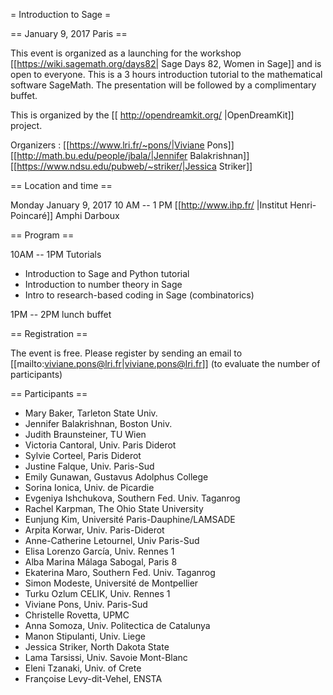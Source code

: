 = Introduction to Sage =

== January 9, 2017 Paris ==

This event is organized as a launching for the workshop [[https://wiki.sagemath.org/days82| Sage Days 82, Women in Sage]] and is open to everyone. This is a 3 hours introduction tutorial to the mathematical software SageMath. The presentation will be followed by a complimentary buffet.

This is organized by the [[ http://opendreamkit.org/ |OpenDreamKit]] project.

Organizers : [[https://www.lri.fr/~pons/|Viviane Pons]] [[http://math.bu.edu/people/jbala/|Jennifer Balakrishnan]] [[https://www.ndsu.edu/pubweb/~striker/|Jessica Striker]]

== Location and time ==

Monday January 9, 2017
10 AM -- 1 PM
[[http://www.ihp.fr/ |Institut Henri-Poincaré]] Amphi Darboux 

== Program ==

10AM -- 1PM Tutorials

 * Introduction to Sage and Python tutorial
 * Introduction to number theory in Sage
 * Intro to research-based coding in Sage (combinatorics)

1PM -- 2PM lunch buffet

== Registration ==

The event is free. Please register by sending an email to [[mailto:viviane.pons@lri.fr|viviane.pons@lri.fr]] (to evaluate the number of participants)

== Participants ==

 * Mary Baker, Tarleton State Univ.
 * Jennifer Balakrishnan, Boston Univ.
 * Judith Braunsteiner, TU Wien
 * Victoria Cantoral, Univ. Paris Diderot
 * Sylvie Corteel, Paris Diderot
 * Justine Falque, Univ. Paris-Sud
 * Emily Gunawan, Gustavus Adolphus College
 * Sorina Ionica, Univ. de Picardie
 * Evgeniya Ishchukova, Southern Fed. Univ. Taganrog
 * Rachel Karpman, The Ohio State University
 * Eunjung Kim, Université Paris-Dauphine/LAMSADE
 * Arpita Korwar, Univ. Paris-Diderot
 * Anne-Catherine Letournel, Univ Paris-Sud
 * Elisa Lorenzo García, Univ. Rennes 1
 * Alba Marina Málaga Sabogal, Paris 8 
 * Ekaterina Maro, Southern Fed. Univ. Taganrog
 * Simon Modeste, Université de Montpellier
 * Turku Ozlum CELIK, Univ. Rennes 1
 * Viviane Pons, Univ. Paris-Sud
 * Christelle Rovetta, UPMC
 * Anna Somoza, Univ. Politectica de Catalunya
 * Manon Stipulanti, Univ. Liege
 * Jessica Striker, North Dakota State
 * Lama Tarsissi, Univ. Savoie Mont-Blanc
 * Eleni Tzanaki, Univ. of Crete
 * Françoise Levy-dit-Vehel, ENSTA
